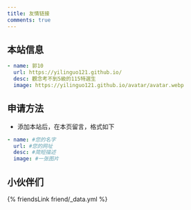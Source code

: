 ```yaml
---
title: 友情链接
comments: true
---
```


## 本站信息
```yml
- name: 郭10
  url: https://yilinguo121.github.io/
  desc: 觀念考不到5級的115特選生
  image: https://yilinguo121.github.io/avatar/avatar.webp
```

## 申请方法
- 添加本站后，在本页留言，格式如下

~~~yml
- name: #您的名字
  url: #您的网址
  desc: #简短描述
  image: #一张图片
~~~

## 小伙伴们
{% friendsLink friend/_data.yml %}
